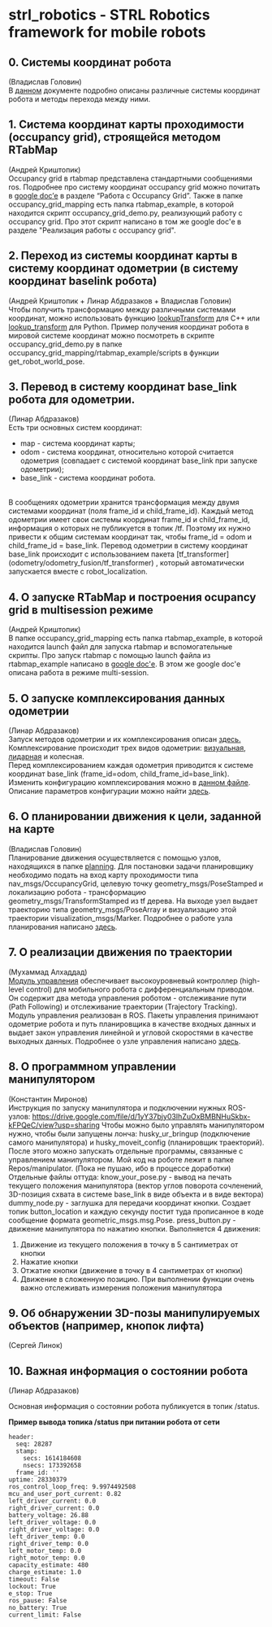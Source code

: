 # strl_robotics - STRL Robotics framework for mobile robots


**0. Системы координат робота** 
---
(Владислав Головин)<br/>
В [данном](https://docs.google.com/document/d/1kGfOnIeC5bWjCJzUTDcP0kC__uoBlPgtL3U_gv5E1-A/edit?usp=sharing) документе подробно описаны различные системы координат робота и методы перехода между ними.



**1. Система координат карты проходимости (occupancy grid), строящейся методом RTabMap** 
---
(Андрей Криштопик)<br/>
Occupancy grid в rtabmap представлена стандартными сообщениями ros. Подробнее про систему координат occupancy grid можно почитать в [google doc’е](https://docs.google.com/document/d/1c-a6FynTeuAUqqo1ZnpUuR1_c4Y5wkpEJcfqtCDtESY/edit?usp=sharing) в разделе “Работа с Occupancy Grid”. Также в папке occupancy\_grid\_mapping есть папка rtabmap\_example, в которой находится скрипт occupancy\_grid\_demo.py, реализующий работу с occupancy grid. Про этот скрипт написано в том же google doc'е в разделе "Реализация работы с occupancy grid".



**2. Переход из системы координат карты в систему координат одометрии (в систему координат baselink робота)** 
---
(Андрей Криштопик + Линар Абдразаков + Владислав Головин)<br/>
Чтобы получить трансформацию между различными системами координат, можно использовать функцию [lookupTransform](http://wiki.ros.org/tf2/Tutorials/Writing%20a%20tf2%20listener%20%28C%2B%2B%29) для C++ или [lookup_transform](http://wiki.ros.org/tf2/Tutorials/Writing%20a%20tf2%20listener%20%28Python%29) для Python. Пример получения координат робота в мировой системе координат можно посмотреть в скрипте occupancy\_grid\_demo.py в папке occupancy\_grid\_mapping/rtabmap\_example/scripts в функции get\_robot\_world\_pose. 



**3. Перевод в систему координат base_link робота для одометрии.** 
---
(Линар Абдразаков)<br/>
Есть три основных систем координат:
- map - система координат карты;
- odom - система координат, относительно которой считается одометрия (совпадает с системой координат base_link при запуске одометрии);
- base_link - система координат робота.
<br/>
В сообщениях одометрии хранится трансформация между двумя системами координат (поля frame_id и child_frame_id). Каждый метод одометрии имеет свои системы координат frame_id и child_frame_id, информация о которых не публикуется в топик /tf. Поэтому их нужно привести к общим системам координат так, чтобы frame_id = odom и child_frame_id = base_link. 
Перевод одометрии в систему координат base_link происходит с использованием пакета [tf_transformer](odometry/odometry_fusion/tf_transformer) , который автоматически запускается вместе с robot_localization.



**4. О запуске RTabMap и построения ocupancy grid в multisession режиме** 
---
(Андрей Криштопик)<br/>
В папке occupancy\_grid\_mapping есть папка rtabmap\_example, в которой находится launch файл для запуска rtabmap и вспомогательные скрипты. Про запуск rtabmap с помощью launch файла из rtabmap\_example написано в [google doc'е](https://docs.google.com/document/d/1CMNFhYlmfJb-XJJDk92J0y-mMTqQdyz_rtd2w-TJOmI/edit?usp=sharing). В этом же google doc'е описана работа в режиме multi-session.



**5. О запуске комплексирования данных одометрии** 
---
(Линар Абдразаков)<br/>
Запуск методов одометрии и их комплексирования описан [здесь.](odometry) <br/>
Комплексирование происходит трех видов одометрии: [визуальная](odometry/visual_odometry), [лидарная](odometry/lidar_odometry) и колесная. <br/>
Перед комплексированием каждая одометрия приводится к системе координат base_link (frame_id=odom, child_frame_id=base_link).
Изменить конфигурацию комплексирования можно в [данном файле](odometry/odometry_fusion/robot_localization/params/husky_mipt_odometry_fusion.yaml). Описание параметров конфигурации можно найти [здесь](http://docs.ros.org/en/melodic/api/robot_localization/html/state_estimation_nodes.html). 


**6. О планировании движения к цели, заданной на карте** 
---
(Владислав Головин)<br/>
Планирование движения осуществляется с помощью узлов, находящихся в папке [planning](planning). Для постановки задачи планировщику необходимо подать на вход карту проходимости типа nav_msgs/OccupancyGrid, целевую точку geometry_msgs/PoseStamped и локализацию робота - трансформацию geometry_msgs/TransformStamped из tf дерева. На выходе узел выдает траекторию типа geometry_msgs/PoseArray и визуализацию этой траектории visualization_msgs/Marker. Подробнее о работе узла планирования написано [здесь](planning/README.md).

**7. О реализации движения по траектории** 
---
(Мухаммад Алхаддад)<br/>
[Модуль управления](control) обеспечивает высокоуровневый контроллер (high-level control) для мобильного робота с дифференциальным приводом. Он содержит два метода управления роботом - отслеживание пути (Path Following) и отслеживание траектории (Trajectory Tracking). Модуль управления реализован в ROS. Пакеты управления принимают одометрие робота и путь планировщика в качестве входных данных и выдает закон управления линейной и угловой скоростями в качестве выходных данных. Подробнее о узле управления написано [здесь](control). 

**8. О программном управлении манипулятором** 
---
(Константин Миронов)<br/>
Инструкция по запуску манипулятора и подключении нужных ROS-узлов: https://drive.google.com/file/d/1yY37bjy03IhZuOxBMBNHuSkbx-kFPQeC/view?usp=sharing
Чтобы можно было управлять манипулятором нужно, чтобы были запущены лонча: husky_ur_bringup (подключение самого манипулятора) и husky_moveit_config (планировщик траекторий). После этого можно запускать отдельные программы, связанные с управлением манипулятором.
Мой код на роботе лежит в папке Repos/manipulator. (Пока не пушаю, ибо в процессе доработки) Отдельные файлы оттуда:
know_your_pose.py - вывод на печать текущего положения манипулятора (вектор углов поворота сочленений, 3D-позиция схвата в системе base_link в виде объекта и в виде вектора)
dummy_node.py - заглушка для передачи координат кнопки. Создает топик button_location и каждую секунду постит туда прописанное в коде сообщение формата geometric_msgs.msg.Pose.
press_button.py - движение манипулятора по нажатию кнопки. Выполняется 4 движения:
1) Движение из текущего положения в точку в 5 сантиметрах от кнопки
2) Нажатие кнопки
3) Отжатие кнопки (движение в точку в 4 сантиметрах от кнопки)
4) Движение в сложенную позицию.
При выполнении функции очень важно отслеживать измерения положения манипулятора


**9. Об обнаружении 3D-позы манипулируемых объектов (например, кнопок лифта)** 
---
(Сергей Линок)<br/>

**10. Важная информация о состоянии робота** 
---
(Линар Абдразаков)<br/>

Основная информация о состоянии робота публикуется в топик /status. 

**Пример вывода топика /status при питании робота от сети**

```
header:                              
  seq: 28287
  stamp:
    secs: 1614184608
    nsecs: 173392658
  frame_id: ''
uptime: 28330379
ros_control_loop_freq: 9.9974492508
mcu_and_user_port_current: 0.82
left_driver_current: 0.0
right_driver_current: 0.0
battery_voltage: 26.88
left_driver_voltage: 0.0
right_driver_voltage: 0.0
left_driver_temp: 0.0
right_driver_temp: 0.0
left_motor_temp: 0.0
right_motor_temp: 0.0
capacity_estimate: 480
charge_estimate: 1.0
timeout: False
lockout: True
e_stop: True
ros_pause: False
no_battery: True
current_limit: False
```
